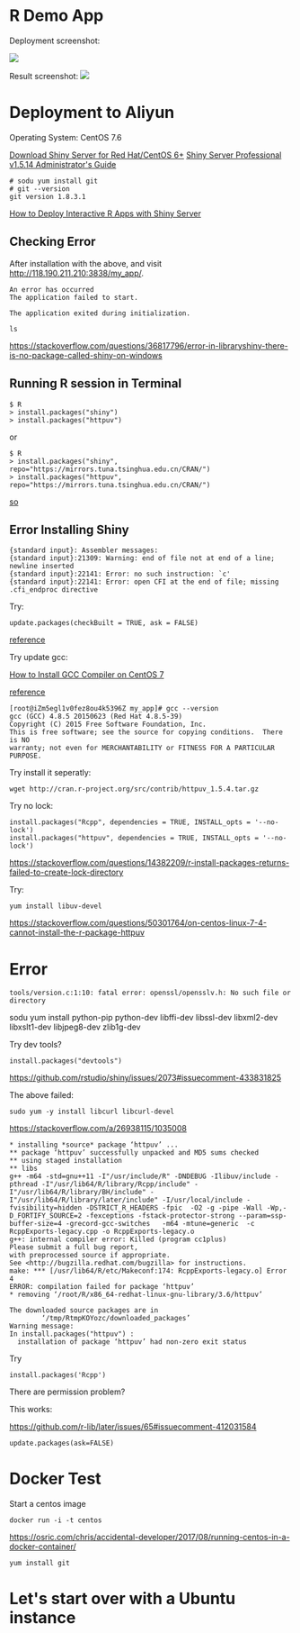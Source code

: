 # R Demo App

Deployment screenshot:

![](deploy.png)

Result screenshot:
![](deploy-result.png)

# Deployment to Aliyun

Operating System: CentOS 7.6

[Download Shiny Server for Red Hat/CentOS 6+](https://rstudio.com/products/shiny/download-server/redhat-centos/)
[Shiny Server Professional v1.5.14 Administrator's Guide](https://docs.rstudio.com/shiny-server/)


```
# sodu yum install git
# git --version
git version 1.8.3.1
```

[How to Deploy Interactive R Apps with Shiny Server](https://www.linode.com/docs/development/r/how-to-deploy-rshiny-server-on-ubuntu-and-debian/#deploy-your-app)

## Checking Error

After installation with the above, and visit http://118.190.211.210:3838/my_app/.
```
An error has occurred
The application failed to start.

The application exited during initialization.
```

```
ls 
```

https://stackoverflow.com/questions/36817796/error-in-libraryshiny-there-is-no-package-called-shiny-on-windows

## Running R session in Terminal

```
$ R
> install.packages("shiny")
> install.packages("httpuv")
```

or

```
$ R
> install.packages("shiny", repo="https://mirrors.tuna.tsinghua.edu.cn/CRAN/")
> install.packages("httpuv", repo="https://mirrors.tuna.tsinghua.edu.cn/CRAN/")
```

[so](https://stackoverflow.com/questions/58107164/can-i-use-r-without-r-studio)


## Error Installing Shiny

```
{standard input}: Assembler messages:
{standard input}:21309: Warning: end of file not at end of a line; newline inserted
{standard input}:22141: Error: no such instruction: `c'
{standard input}:22141: Error: open CFI at the end of file; missing .cfi_endproc directive
```

Try:

```
update.packages(checkBuilt = TRUE, ask = FALSE)
```

[reference](https://groups.google.com/g/shiny-discuss/c/HSY6YvHAw3U?pli=1)

Try update gcc:

[How to Install GCC Compiler on CentOS 7](https://linuxize.com/post/how-to-install-gcc-compiler-on-centos-7/)



[reference](https://medium.com/@bipul.k.kuri/install-latest-gcc-on-centos-linux-release-7-6-a704a11d943d)

```
[root@iZm5egl1v0fez8ou4k5396Z my_app]# gcc --version
gcc (GCC) 4.8.5 20150623 (Red Hat 4.8.5-39)
Copyright (C) 2015 Free Software Foundation, Inc.
This is free software; see the source for copying conditions.  There is NO
warranty; not even for MERCHANTABILITY or FITNESS FOR A PARTICULAR PURPOSE.
```

Try install it seperatly:

```
wget http://cran.r-project.org/src/contrib/httpuv_1.5.4.tar.gz
```

Try no lock:

```
install.packages("Rcpp", dependencies = TRUE, INSTALL_opts = '--no-lock')
install.packages("httpuv", dependencies = TRUE, INSTALL_opts = '--no-lock')
```

https://stackoverflow.com/questions/14382209/r-install-packages-returns-failed-to-create-lock-directory

Try:

```
yum install libuv-devel
```

https://stackoverflow.com/questions/50301764/on-centos-linux-7-4-cannot-install-the-r-package-httpuv

# Error

```
tools/version.c:1:10: fatal error: openssl/opensslv.h: No such file or directory
```

sodu yum install python-pip python-dev libffi-dev libssl-dev libxml2-dev libxslt1-dev libjpeg8-dev zlib1g-dev


Try dev tools?

```
install.packages("devtools")
```

https://github.com/rstudio/shiny/issues/2073#issuecomment-433831825


The above failed:

```
sudo yum -y install libcurl libcurl-devel
```

https://stackoverflow.com/a/26938115/1035008


```
* installing *source* package ‘httpuv’ ...
** package ‘httpuv’ successfully unpacked and MD5 sums checked
** using staged installation
** libs
g++ -m64 -std=gnu++11 -I"/usr/include/R" -DNDEBUG -Ilibuv/include -pthread -I"/usr/lib64/R/library/Rcpp/include" -I"/usr/lib64/R/library/BH/include" -I"/usr/lib64/R/library/later/include" -I/usr/local/include -fvisibility=hidden -DSTRICT_R_HEADERS -fpic  -O2 -g -pipe -Wall -Wp,-D_FORTIFY_SOURCE=2 -fexceptions -fstack-protector-strong --param=ssp-buffer-size=4 -grecord-gcc-switches   -m64 -mtune=generic  -c RcppExports-legacy.cpp -o RcppExports-legacy.o
g++: internal compiler error: Killed (program cc1plus)
Please submit a full bug report,
with preprocessed source if appropriate.
See <http://bugzilla.redhat.com/bugzilla> for instructions.
make: *** [/usr/lib64/R/etc/Makeconf:174: RcppExports-legacy.o] Error 4
ERROR: compilation failed for package ‘httpuv’
* removing ‘/root/R/x86_64-redhat-linux-gnu-library/3.6/httpuv’

The downloaded source packages are in
        ‘/tmp/RtmpKOYozc/downloaded_packages’
Warning message:
In install.packages("httpuv") :
  installation of package ‘httpuv’ had non-zero exit status
```

Try

```
install.packages('Rcpp')
```

There are permission problem?

This works:

https://github.com/r-lib/later/issues/65#issuecomment-412031584

```
update.packages(ask=FALSE)
```


# Docker Test
Start a centos image

```
docker run -i -t centos
```

https://osric.com/chris/accidental-developer/2017/08/running-centos-in-a-docker-container/


```
yum install git
```

# Let's start over with a Ubuntu instance

